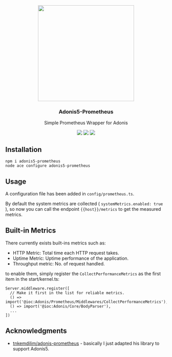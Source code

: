 <div align="center">
  <img src="https://i.imgur.com/QZf8jrj.png" width="300px" />  
  <br/>
  <h3>Adonis5-Prometheus</h3>
  <p>Simple Prometheus Wrapper for Adonis</p>
  <img src="https://img.shields.io/npm/v/adonis5-prometheus.svg?style=for-the-badge&logo=npm" />
  <img src="https://img.shields.io/npm/l/adonis5-prometheus?color=blueviolet&style=for-the-badge" />
  <img src="https://img.shields.io/badge/Typescript-294E80.svg?style=for-the-badge&logo=typescript" />
</div>

## Installation
```
npm i adonis5-prometheus
node ace configure adonis5-prometheus
```

## Usage

A configuration file has been added in `config/prometheus.ts`.

By default the system metrics are collected ( `systemMetrics.enabled: true` ), so now you can call the endpoint `{{host}}/metrics` to get the measured metrics.

## Built-in Metrics
There currently exists built-ins metrics such as:
- HTTP Metric: Total time each HTTP request takes.
- Uptime Metric: Uptime performance of the application.
- Throughput metric: No. of request handled.

to enable them, simply register the `CollectPerformanceMetrics` as the first item in the start/kernel.ts:

```
Server.middleware.register([
  // Make it first in the list for reliable metrics.
  () => import('@ioc:Adonis/Prometheus/Middlewares/CollectPerformanceMetrics'),
  () => import('@ioc:Adonis/Core/BodyParser'),
  ...
])
```

## Acknowledgments
- [tnkemdilim/adonis-prometheus](https://github.com/tnkemdilim/adonis-prometheus) - basically I just adapted his library to support Adonis5.
